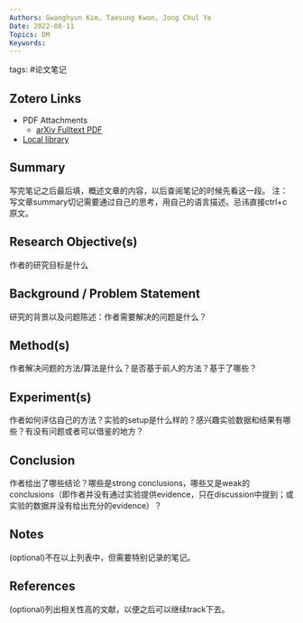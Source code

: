 ```yaml
---
Authors: Gwanghyun Kim, Taesung Kwon, Jong Chul Ye
Date: 2022-08-11
Topics: DM
Keywords: 
---
```

tags: #论文笔记 

## Zotero Links 
* PDF Attachments
	- [arXiv Fulltext PDF](zotero://open-pdf/library/items/VY6UH5RY) 
* [Local library](zotero://select/items/1_HGPH6Q4D) 


## Summary
写完笔记之后最后填，概述文章的内容，以后查阅笔记的时候先看这一段。 
注：写文章summary切记需要通过自己的思考，用自己的语言描述。忌讳直接ctrl+c原文。


## Research Objective(s)
作者的研究目标是什么


## Background / Problem Statement
研究的背景以及问题陈述：作者需要解决的问题是什么？


## Method(s)
作者解决问题的方法/算法是什么？是否基于前人的方法？基于了哪些？


## Experiment(s)
作者如何评估自己的方法？实验的setup是什么样的？感兴趣实验数据和结果有哪些？有没有问题或者可以借鉴的地方？


## Conclusion
作者给出了哪些结论？哪些是strong conclusions，哪些又是weak的conclusions（即作者并没有通过实验提供evidence，只在discussion中提到；或实验的数据并没有给出充分的evidence）？


## Notes
(optional)不在以上列表中，但需要特别记录的笔记。


## References
(optional)列出相关性高的文献，以便之后可以继续track下去。